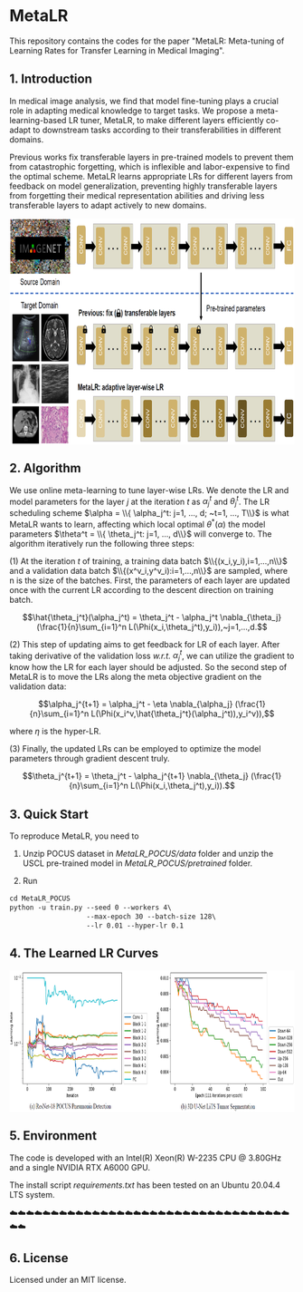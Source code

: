 # MetaLR

This repository contains the codes for the paper "MetaLR: Meta-tuning of Learning Rates for Transfer Learning in Medical Imaging".

## 1. Introduction

In medical image analysis, we find that model fine-tuning plays a crucial role in adapting medical knowledge to target tasks. We propose a meta-learning-based LR tuner, MetaLR, to make different layers efficiently co-adapt to downstream tasks according to their transferabilities in different domains.

Previous works fix transferable layers in pre-trained models to prevent them from catastrophic forgetting, which is inflexible and labor-expensive to find the optimal scheme. MetaLR learns appropriate LRs for different layers from feedback on model generalization, preventing highly transferable layers from forgetting their medical representation abilities and driving less transferable layers to adapt actively to new domains.

<img src="https://github.com/Schuture/MetaLR/blob/main/Figs/motivation.png" width = "800" height = "400" alt="Motivation for MetaLR" align=center />


## 2. Algorithm

We use online meta-learning to tune layer-wise LRs. We denote the LR and model parameters for the layer $j$ at the iteration $t$ as $\alpha_j^t$ and $\theta_j^t$. The LR scheduling scheme $\alpha = \\{ \alpha_j^t: j=1, ..., d; ~t=1, ..., T\\}$ is what MetaLR wants to learn, affecting which local optimal $\theta^*(\alpha)$ the model parameters $\theta^t = \\{ \theta_j^t: j=1, ..., d\\}$ will converge to. The algorithm iteratively run the following three steps:

(1) At the iteration $t$ of training, a training data batch $\\{(x_i,y_i),i=1,...,n\\}$ and a validation data batch $\\{(x^v_i,y^v_i):i=1,...,n\\}$ are sampled, where n is the size of the batches. First, the parameters of each layer are updated once with the current LR according to the descent direction on training batch.

$$\hat{\theta_j^t}(\alpha_j^t) = \theta_j^t - \alpha_j^t \nabla_{\theta_j} (\frac{1}{n}\sum_{i=1}^n L(\Phi(x_i,\theta_j^t),y_i)),~j=1,...,d.$$

(2) This step of updating aims to get feedback for LR of each layer. After taking derivative of the validation loss *w.r.t.* $\alpha_j^t$, we can utilize the gradient to know how the LR for each layer should be adjusted. So the second step of MetaLR is to move the LRs along the meta objective gradient on the validation data:

$$\alpha_j^{t+1} = \alpha_j^t - \eta \nabla_{\alpha_j} (\frac{1}{n}\sum_{i=1}^n L(\Phi(x_i^v,\hat{\theta_j^t}(\alpha_j^t)),y_i^v)),$$

where $\eta$ is the hyper-LR.

(3) Finally, the updated LRs can be employed to optimize the model parameters through gradient descent truly.

$$\theta_j^{t+1} = \theta_j^t - \alpha_j^{t+1} \nabla_{\theta_j} (\frac{1}{n}\sum_{i=1}^n L(\Phi(x_i,\theta_j^t),y_i)).$$


## 3. Quick Start

To reproduce MetaLR, you need to 

1. Unzip POCUS dataset in *MetaLR_POCUS/data* folder and unzip the USCL pre-trained model in *MetaLR_POCUS/pretrained* folder.

2. Run

```
cd MetaLR_POCUS
python -u train.py --seed 0 --workers 4\
                   --max-epoch 30 --batch-size 128\
                   --lr 0.01 --hyper-lr 0.1
```

## 4. The Learned LR Curves

<img src="https://github.com/Schuture/MetaLR/blob/main/Figs/lr_curves.png" width = "800" height = "250" alt="Motivation for MetaLR" align=center />


## 5. Environment
The code is developed with an Intel(R) Xeon(R) W-2235 CPU @ 3.80GHz and a single NVIDIA RTX A6000 GPU.

The install script *requirements.txt* has been tested on an Ubuntu 20.04.4 LTS system.

:cloud::cloud::cloud::cloud::cloud::cloud::cloud::cloud::cloud::cloud::cloud::cloud::cloud::cloud::cloud::cloud::cloud::cloud::cloud::cloud::cloud::cloud::cloud::cloud::cloud::cloud::cloud::cloud::cloud::cloud::cloud::cloud::cloud::cloud::cloud::cloud:


## 6. License

Licensed under an MIT license.




